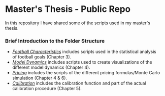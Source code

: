 # Master's Thesis - Public Repo
In this repository I have shared some of the scripts used in my master's thesis. 

### Brief Introduction to the Folder Structure
- [*Football Characteristics*](https://github.com/MoAnd/MastersThesis_Public/tree/master/Football%20Characteristics) includes scripts used in the statistical analysis of football goals (Chapter 3).
- [*Model Dynamics*](https://github.com/MoAnd/MastersThesis_Public/tree/master/Model%20Dynamics) includes scripts used to create visualizations of the different model dynamics (Chapter 4).
- [*Pricing*](https://github.com/MoAnd/MastersThesis_Public/tree/master/Pricing) includes the scripts of the different pricing formulas/Monte Carlo simulation (Chapter 4 & 6). 
- [*Calibration*](https://github.com/MoAnd/MastersThesis_Public/tree/master/Calibration) includes the calibration function and part of the actual calibration procedure (Chapter 5). 
